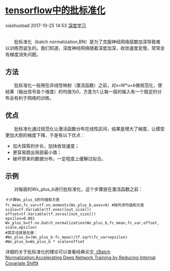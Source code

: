 <div class="blog-article">
    <h1><a href="p.html?p=深度学习/tensorflow中的批标准化" class="title">tensorflow中的批标准化</a></h1>
    <span class="author">xiashuobad</span>
    <span class="time">2017-10-25 14:53</span>
    <span><a href="tags.html?t=深度学习" class="tag">深度学习</a></span>
    </div>
<br/>

　　批标准化（batch normalization,BN）是为了克服神经网络层数加深导致难以训练而诞生的。我们知道，深度神经网络随着深度加深，收敛速度变慢，常常会有梯度消失问题。
## 方法
　　批标准化一般用在非线性映射（激活函数）之前，对x=W*u+b做规范化，使结果（输出信号各个维度）的均值为0，方差为1.让每一层的输入有一个稳定的分布会有利于网络的训练。
## 优点
　　批标准化通过规范化让激活函数分布在线性区间，结果是增大了梯度，让模型更加大胆的梯度下降，于是有以下优点：
- 加大探索的步长，加快收敛速度；
- 更容易跳出局部最小值；
- 破坏原来的数据分布，一定程度上缓解过拟合。

## 示例
　　对每层的Wx_plus_b进行批标准化，这个步骤放在激活函数之前：

	＃计算Wx_plus_b的均值和方差
	fc_mean,fc_var=tf.nn.moments(Wx_plus_b,axes=0) #按列求均值和方差
	scale=tf.Variable(tf.ones([out_size]))
	offset=tf.Variable(tf.zeros([out_size]))
	epsilon=0.001
	Wx_plus_b=tf.nn.batch_normalization(Wx_plus_b,fc_mean,fc_var,offset,	scale,epsilon)
	#其实也就是在做：
	#Wx_plus_b=(Wx_plus_b-fc_mean)/tf.sqrt(fc_var+epsilon)
	#Wx_plus_b=Wx_plus_b * scale+offset
详细的关于批标准化的理论可以查看经典论文[《Batch Normalization:Accelerating Deep Network Training by Reducing Internal Covariate Shift》](http://noahsnail.com/2017/09/04/2017-9-4-Batch%20Normalization%E8%AE%BA%E6%96%87%E7%BF%BB%E8%AF%91%E2%80%94%E2%80%94%E4%B8%AD%E6%96%87%E7%89%88/)